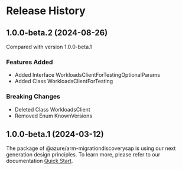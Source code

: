 # Release History
    
## 1.0.0-beta.2 (2024-08-26)
Compared with version 1.0.0-beta.1
    
### Features Added

  - Added Interface WorkloadsClientForTestingOptionalParams
  - Added Class WorkloadsClientForTesting

### Breaking Changes

  - Deleted Class WorkloadsClient
  - Removed Enum KnownVersions
    
    
## 1.0.0-beta.1 (2024-03-12)

The package of @azure/arm-migrationdiscoverysap is using our next generation design principles. To learn more, please refer to our documentation [Quick Start](https://aka.ms/azsdk/js/mgmt/quickstart ).
